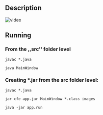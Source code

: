 ## Description

![video](readme-files/solar-system-2d-preview.gif)

## Running

### From the ,,src'' folder level
`javac *.java`

`java MainWindow`

### Creating *.jar from the src folder level:

`javac *.java`

`jar cfe app.jar MainWindow *.class images`

`java -jar app.run`